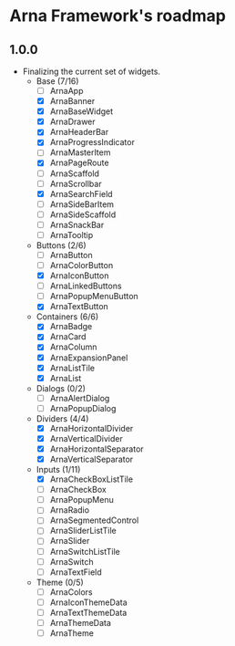 # Arna Framework's roadmap

## 1.0.0

- Finalizing the current set of widgets.
  - Base (7/16)
    - [ ] ArnaApp
    - [x] ArnaBanner
    - [x] ArnaBaseWidget
    - [x] ArnaDrawer
    - [x] ArnaHeaderBar
    - [x] ArnaProgressIndicator
    - [ ] ArnaMasterItem
    - [x] ArnaPageRoute
    - [ ] ArnaScaffold
    - [ ] ArnaScrollbar
    - [x] ArnaSearchField
    - [ ] ArnaSideBarItem
    - [ ] ArnaSideScaffold
    - [ ] ArnaSnackBar
    - [ ] ArnaTooltip
  - Buttons (2/6)
    - [ ] ArnaButton
    - [ ] ArnaColorButton
    - [x] ArnaIconButton
    - [ ] ArnaLinkedButtons
    - [ ] ArnaPopupMenuButton
    - [x] ArnaTextButton
  - Containers (6/6)
    - [x] ArnaBadge
    - [x] ArnaCard
    - [x] ArnaColumn
    - [x] ArnaExpansionPanel
    - [x] ArnaListTile
    - [x] ArnaList
  - Dialogs (0/2)
    - [ ] ArnaAlertDialog
    - [ ] ArnaPopupDialog
  - Dividers (4/4)
    - [x] ArnaHorizontalDivider
    - [x] ArnaVerticalDivider
    - [x] ArnaHorizontalSeparator
    - [x] ArnaVerticalSeparator
  - Inputs (1/11)
    - [x] ArnaCheckBoxListTile
    - [ ] ArnaCheckBox
    - [ ] ArnaPopupMenu
    - [ ] ArnaRadio
    - [ ] ArnaSegmentedControl
    - [ ] ArnaSliderListTile
    - [ ] ArnaSlider
    - [ ] ArnaSwitchListTile
    - [ ] ArnaSwitch
    - [ ] ArnaTextField
  - Theme (0/5)
    - [ ] ArnaColors
    - [ ] ArnaIconThemeData
    - [ ] ArnaTextThemeData
    - [ ] ArnaThemeData
    - [ ] ArnaTheme
